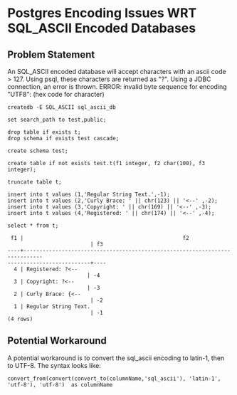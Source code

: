 # Postgres Encoding Issues WRT SQL_ASCII Encoded Databases

## Problem Statement
An SQL_ASCII encoded database will accept characters with an ascii code > 127.  Using psql, these characters are returned as "?".  Using a JDBC connection, an error is thrown.  ERROR: invalid byte sequence for encoding "UTF8": (hex code for character)

```
createdb -E SQL_ASCII sql_ascii_db

set search_path to test,public;

drop table if exists t;
drop schema if exists test cascade;

create schema test;

create table if not exists test.t(f1 integer, f2 char(100), f3 integer);

truncate table t;

insert into t values (1,'Regular String Text.',-1);
insert into t values (2,'Curly Brace: ' || chr(123) || '<--' ,-2);
insert into t values (3,'Copyright: ' || chr(169) || '<--' ,-3);
insert into t values (4,'Registered: ' || chr(174) || '<--' ,-4);

select * from t;

 f1 |                                                  f2                        
                          | f3 
----+----------------------------------------------------------------------------
--------------------------+----
  4 | Registered: ?<--                                                            
                         | -4
  3 | Copyright: ?<--                                                             
                         | -3
  2 | Curly Brace: {<--                                                          
                          | -2
  1 | Regular String Text.                                                       
                          | -1
(4 rows)

```
## Potential Workaround
A potential workaround is to convert the sql_ascii encoding to latin-1, then to UTF-8.  The syntax looks like:
```
convert_from(convert(convert_to(columnName,'sql_ascii'), 'latin-1', 'utf-8'), 'utf-8')  as columnName
```
